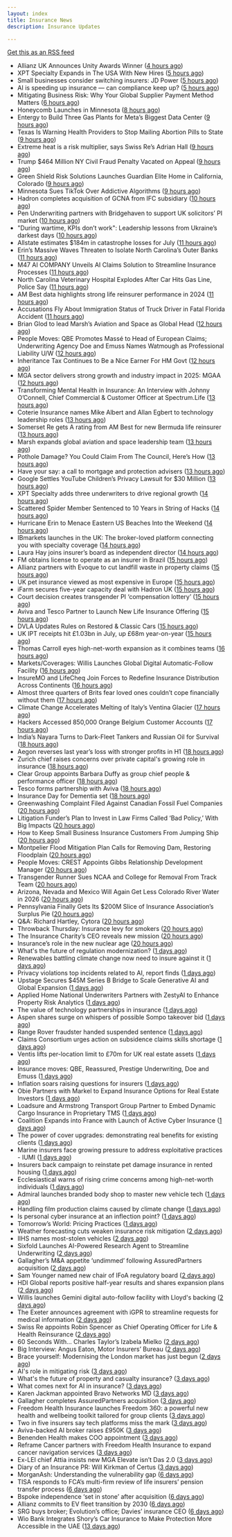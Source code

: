 ```yaml
---
layout: index
title: Insurance News
description: Insurance Updates

---
```


[Get this as an RSS feed](/insurance.rss)

<!-- news_marker starts -->
- Allianz UK Announces Unity Awards Winner ([4 hours ago](https://insurance-edge.net/2025/08/21/allianz-uk-announces-unity-awards-winner/))
- XPT Specialty Expands in The USA With New Hires ([5 hours ago](https://insurance-edge.net/2025/08/21/xpt-specialty-expands-in-the-usa-with-new-hires/))
- Small businesses consider switching insurers: JD Power ([5 hours ago](https://www.dig-in.com/news/small-businesses-consider-switching-insurers-jd-power))
- AI is speeding up insurance — can compliance keep up? ([5 hours ago](https://www.dig-in.com/opinion/ai-is-affecting-insurance-compliance))
- Mitigating Business Risk: Why Your Global Supplier Payment Method Matters ([6 hours ago](https://insurance-edge.net/2025/08/21/mitigating-business-risk-why-your-global-supplier-payment-method-matters/))
- Honeycomb Launches in Minnesota ([8 hours ago](https://www.insurancejournal.com/news/midwest/2025/08/21/836592.htm))
- Entergy to Build Three Gas Plants for Meta’s Biggest Data Center ([9 hours ago](https://www.insurancejournal.com/news/southcentral/2025/08/21/836573.htm))
- Texas Is Warning Health Providers to Stop Mailing Abortion Pills to State ([9 hours ago](https://www.insurancejournal.com/news/southcentral/2025/08/21/836565.htm))
- Extreme heat is a risk multiplier, says Swiss Re’s Adrian Hall ([9 hours ago](https://www.reinsurancene.ws/extreme-heat-is-a-risk-multiplier-says-swiss-res-adrian-hall/))
- Trump $464 Million NY Civil Fraud Penalty Vacated on Appeal ([9 hours ago](https://www.insurancejournal.com/news/national/2025/08/21/836562.htm))
- Green Shield Risk Solutions Launches Guardian Elite Home in California, Colorado ([9 hours ago](https://www.insurancejournal.com/news/west/2025/08/21/836553.htm))
- Minnesota Sues TikTok Over Addictive Algorithms ([9 hours ago](https://www.insurancejournal.com/news/midwest/2025/08/21/836560.htm))
- Hadron completes acquisition of GCNA from IFC subsidiary ([10 hours ago](https://www.reinsurancene.ws/hadron-completes-acquisition-of-gcna-from-ifc-subsidiary/))
- Pen Underwriting partners with Bridgehaven to support UK solicitors’ PI market ([10 hours ago](https://www.reinsurancene.ws/pen-underwriting-partners-with-bridgehaven-to-support-uk-solicitors-pi-market/))
- "During wartime, KPIs don’t work": Leadership lessons from Ukraine’s darkest days ([10 hours ago](https://www.insurancebusinessmag.com/uk/news/breaking-news/during-wartime-kpis-dont-work-leadership-lessons-from-ukraines-darkest-days-547007.aspx))
- Allstate estimates $184m in catastrophe losses for July ([11 hours ago](https://www.reinsurancene.ws/allstate-estimates-184m-in-catastrophe-losses-for-july/))
- Erin’s Massive Waves Threaten to Isolate North Carolina’s Outer Banks ([11 hours ago](https://www.insurancejournal.com/news/southeast/2025/08/21/836540.htm))
- M47 AI COMPANY Unveils AI Claims Solution to Streamline Insurance Processes ([11 hours ago](https://www.insurtechinsights.com/m47-ai-company-unveils-ai-claims-solution-to-streamline-insurance-processes/))
- North Carolina Veterinary Hospital Explodes After Car Hits Gas Line, Police Say ([11 hours ago](https://www.insurancejournal.com/news/southeast/2025/08/21/836537.htm))
- AM Best data highlights strong life reinsurer performance in 2024 ([11 hours ago](https://www.reinsurancene.ws/am-best-data-highlights-strong-life-reinsurer-performance-in-2024/))
- Accusations Fly About Immigration Status of Truck Driver in Fatal Florida Accident ([11 hours ago](https://www.insurancejournal.com/news/southeast/2025/08/21/836530.htm))
- Brian Glod to lead Marsh’s Aviation and Space as Global Head ([12 hours ago](https://www.reinsurancene.ws/brian-glod-to-lead-marshs-aviation-and-space-as-global-head/))
- People Moves: QBE Promotes Massé to Head of European Claims; Underwriting Agency Doe and Emuss Names Watmough as Professional Liability U/W ([12 hours ago](https://www.insurancejournal.com/news/international/2025/08/21/836502.htm))
- Inheritance Tax Continues to Be a Nice Earner For HM Govt ([12 hours ago](https://insurance-edge.net/2025/08/21/inheritance-tax-continues-to-be-a-nice-earner-for-hm-govt/))
- MGA sector delivers strong growth and industry impact in 2025: MGAA ([12 hours ago](https://www.reinsurancene.ws/mga-sector-delivers-strong-growth-and-industry-impact-in-2025-mgaa/))
- Transforming Mental Health in Insurance: An Interview with Johnny O’Connell, Chief Commercial & Customer Officer at Spectrum.Life ([13 hours ago](https://www.insurtechinsights.com/transforming-mental-health-in-insurance-an-interview-with-johnny-oconnell-chief-commercial-customer-officer-at-spectrum-life/))
- Coterie Insurance names Mike Albert and Allan Egbert to technology leadership roles ([13 hours ago](https://www.reinsurancene.ws/coterie-insurance-names-mike-albert-and-allan-egbert-to-technology-leadership-roles/))
- Somerset Re gets A rating from AM Best for new Bermuda life reinsurer ([13 hours ago](https://www.reinsurancene.ws/somerset-re-gets-a-rating-from-am-best-for-new-bermuda-life-reinsurer/))
- Marsh expands global aviation and space leadership team ([13 hours ago](https://www.insurancebusinessmag.com/uk/news/breaking-news/marsh-expands-global-aviation-and-space-leadership-team-546974.aspx))
- Pothole Damage? You Could Claim From The Council, Here’s How ([13 hours ago](https://insurance-edge.net/2025/08/21/pothole-damage-you-could-claim-from-the-council-heres-how/))
- Have your say: a call to mortgage and protection advisers ([13 hours ago](https://ifamagazine.com/have-your-say-a-call-to-mortgage-and-protection-advisers/))
- Google Settles YouTube Children’s Privacy Lawsuit for $30 Million ([13 hours ago](https://www.insurancejournal.com/news/national/2025/08/21/836513.htm))
- XPT Specialty adds three underwriters to drive regional growth ([14 hours ago](https://www.reinsurancene.ws/xpt-specialty-adds-three-underwriters-to-drive-regional-growth/))
- Scattered Spider Member Sentenced to 10 Years in String of Hacks ([14 hours ago](https://www.insurancejournal.com/news/national/2025/08/21/836509.htm))
- Hurricane Erin to Menace Eastern US Beaches Into the Weekend ([14 hours ago](https://www.insurancejournal.com/news/east/2025/08/21/836503.htm))
- IBmarkets launches in the UK: The broker-loved platform connecting you with specialty coverage ([14 hours ago](https://www.insurancebusinessmag.com/uk/news/breaking-news/ibmarkets-launches-in-the-uk-the-brokerloved-platform-connecting-you-with-specialty-coverage-546952.aspx))
- Laura Hay joins insurer’s board as independent director ([14 hours ago](https://www.insurancebusinessmag.com/uk/news/breaking-news/laura-hay-joins-insurers-board-as-independent-director-546951.aspx))
- FM obtains license to operate as an insurer in Brazil ([15 hours ago](https://www.insurancebusinessmag.com/uk/news/breaking-news/fm-obtains-license-to-operate-as-an-insurer-in-brazil-546948.aspx))
- Allianz partners with Evoque to cut landfill waste in property claims ([15 hours ago](https://www.insurancebusinessmag.com/uk/news/claims/allianz-partners-with-evoque-to-cut-landfill-waste-in-property-claims-546947.aspx))
- UK pet insurance viewed as most expensive in Europe ([15 hours ago](https://www.postonline.co.uk/personal/7958915/uk-pet-insurance-viewed-as-most-expensive-in-europe))
- iFarm secures five-year capacity deal with Hadron UK ([15 hours ago](https://www.insurancebusinessmag.com/uk/news/breaking-news/ifarm-secures-fiveyear-capacity-deal-with-hadron-uk-546946.aspx))
- Court decision creates transgender PI ‘compensation lottery’ ([15 hours ago](https://www.postonline.co.uk/personal/7958916/court-decision-creates-transgender-pi-%E2%80%98compensation-lottery%E2%80%99))
- Aviva and Tesco Partner to Launch New Life Insurance Offering ([15 hours ago](https://www.insurtechinsights.com/aviva-and-tesco-partner-to-launch-new-life-insurance-offering/))
- DVLA Updates Rules on Restored & Classic Cars ([15 hours ago](https://insurance-edge.net/2025/08/21/dvla-updates-rules-on-restored-classic-cars/))
- UK IPT receipts hit £1.03bn in July, up £68m year-on-year ([15 hours ago](https://www.insurancebusinessmag.com/uk/news/life-insurance/uk-ipt-receipts-hit-1-03bn-in-july-up-68m-yearonyear-546942.aspx))
- Thomas Carroll eyes high-net-worth expansion as it combines teams ([16 hours ago](https://www.postonline.co.uk/broker/7958912/thomas-carroll-eyes-high-net-worth-expansion-as-it-combines-teams))
- Markets/Coverages: Willis Launches Global Digital Automatic-Follow Facility ([16 hours ago](https://www.insurancejournal.com/news/international/2025/08/21/836499.htm))
- InsureMO and LifeCheq Join Forces to Redefine Insurance Distribution Across Continents ([16 hours ago](https://www.insurtechinsights.com/insuremo-and-lifecheq-join-forces-to-redefine-insurance-distribution-across-continents/))
- Almost three quarters of Brits fear loved ones couldn’t cope financially without them ([17 hours ago](https://ifamagazine.com/almost-three-quarters-of-brits-fear-loved-ones-couldnt-cope-financially-without-them/))
- Climate Change Accelerates Melting of Italy’s Ventina Glacier ([17 hours ago](https://www.insurancejournal.com/news/international/2025/08/21/836484.htm))
- Hackers Accessed 850,000 Orange Belgium Customer Accounts ([17 hours ago](https://www.insurancejournal.com/news/international/2025/08/21/836480.htm))
- India’s Nayara Turns to Dark-Fleet Tankers and Russian Oil for Survival ([18 hours ago](https://www.insurancejournal.com/news/international/2025/08/21/836475.htm))
- Aegon reverses last year’s loss with stronger profits in H1 ([18 hours ago](https://www.insurancebusinessmag.com/uk/news/breaking-news/aegon-reverses-last-years-loss-with-stronger-profits-in-h1-546921.aspx))
- Zurich chief raises concerns over private capital's growing role in insurance ([18 hours ago](https://www.insurancebusinessmag.com/uk/news/breaking-news/zurich-chief-raises-concerns-over-private-capitals-growing-role-in-insurance-546919.aspx))
- Clear Group appoints Barbara Duffy as group chief people & performance officer ([18 hours ago](https://www.insurancebusinessmag.com/uk/news/breaking-news/clear-group-appoints-barbara-duffy-as-group-chief-people-and-performance-officer-546918.aspx))
- Tesco forms partnership with Aviva ([18 hours ago](https://www.insurancebusinessmag.com/uk/news/life-insurance/tesco-forms-partnership-with-aviva-546917.aspx))
- Insurance Day for Dementia set ([18 hours ago](https://www.insurancebusinessmag.com/uk/news/non-profits/insurance-day-for-dementia-set-546915.aspx))
- Greenwashing Complaint Filed Against Canadian Fossil Fuel Companies ([20 hours ago](https://www.insurancejournal.com/news/international/2025/08/21/836419.htm))
- Litigation Funder’s Plan to Invest in Law Firms Called ‘Bad Policy,’ With Big Impacts ([20 hours ago](https://www.insurancejournal.com/news/southeast/2025/08/21/836441.htm))
- How to Keep Small Business Insurance Customers From Jumping Ship ([20 hours ago](https://www.insurancejournal.com/news/national/2025/08/21/836379.htm))
- Montpelier Flood Mitigation Plan Calls for Removing Dam, Restoring Floodplain ([20 hours ago](https://www.insurancejournal.com/news/east/2025/08/21/836432.htm))
- People Moves: CREST Appoints Gibbs Relationship Development Manager ([20 hours ago](https://www.insurancejournal.com/news/west/2025/08/21/835797.htm))
- Transgender Runner Sues NCAA and College for Removal From Track Team ([20 hours ago](https://www.insurancejournal.com/news/national/2025/08/21/836047.htm))
- Arizona, Nevada and Mexico Will Again Get Less Colorado River Water in 2026 ([20 hours ago](https://www.insurancejournal.com/news/west/2025/08/21/836163.htm))
- Pennsylvania Finally Gets Its $200M Slice of Insurance Association’s Surplus Pie ([20 hours ago](https://www.insurancejournal.com/news/east/2025/08/21/836462.htm))
- Q&A: Richard Hartley, Cytora ([20 hours ago](https://www.postonline.co.uk/technology/7958053/qa-richard-hartley-cytora))
- Throwback Thursday: Insurance levy for smokers ([20 hours ago](https://www.postonline.co.uk/claims/7956762/throwback-thursday-insurance-levy-for-smokers))
- The Insurance Charity’s CEO reveals new mission ([20 hours ago](https://www.postonline.co.uk/people/7958166/the-insurance-charity%E2%80%99s-ceo-reveals-new-mission))
- Insurance’s role in the new nuclear age ([20 hours ago](https://www.postonline.co.uk/commercial/7958893/insurance%E2%80%99s-role-in-the-new-nuclear-age))
- What's the future of regulation modernization? ([1 days ago](https://www.dig-in.com/opinion/what-does-rule-modernization-mean))
- Renewables battling climate change now need to insure against it ([1 days ago](https://www.dig-in.com/articles/renewables-battling-climate-change-now-need-to-insure))
- Privacy violations top incidents related to AI, report finds ([1 days ago](https://www.insurancebusinessmag.com/uk/business-strategy/privacy-violations-top-incidents-related-to-ai-report-finds-546857.aspx))
- Upstage Secures $45M Series B Bridge to Scale Generative AI and Global Expansion ([1 days ago](https://www.insurtechinsights.com/upstage-secures-45m-series-b-bridge-to-scale-generative-ai-and-global-expansion/))
- Applied Home National Underwriters Partners with ZestyAI to Enhance Property Risk Analytics ([1 days ago](https://www.insurtechinsights.com/applied-home-national-underwriters-partners-with-zestyai-to-enhance-property-risk-analytics/))
- The value of technology partnerships in insurance ([1 days ago](https://www.dig-in.com/podcast/the-value-of-technology-partnerships-in-insurance))
- Aspen shares surge on whispers of possible Sompo takeover bid ([1 days ago](https://www.insurancebusinessmag.com/uk/news/breaking-news/aspen-shares-surge-on-whispers-of-possible-sompo-takeover-bid-546864.aspx))
- Range Rover fraudster handed suspended sentence ([1 days ago](https://www.postonline.co.uk/claims/7958909/range-rover-fraudster-handed-suspended-sentence))
- Claims Consortium urges action on subsidence claims skills shortage ([1 days ago](https://www.insurancebusinessmag.com/uk/news/claims/claims-consortium-urges-action-on-subsidence-claims-skills-shortage-546782.aspx))
- Ventis lifts per-location limit to £70m for UK real estate assets ([1 days ago](https://www.insurancebusinessmag.com/uk/news/breaking-news/ventis-lifts-perlocation-limit-to-70m-for-uk-real-estate-assets-546781.aspx))
- Insurance moves: QBE, Reassured, Prestige Underwriting, Doe and Emuss ([1 days ago](https://www.insurancebusinessmag.com/uk/news/breaking-news/insurance-moves-qbe-reassured-prestige-underwriting-doe-and-emuss-546778.aspx))
- Inflation soars raising questions for insurers ([1 days ago](https://www.insurancebusinessmag.com/uk/news/breaking-news/inflation-soars-raising-questions-for-insurers-546777.aspx))
- Obie Partners with Markel to Expand Insurance Options for Real Estate Investors ([1 days ago](https://www.insurtechinsights.com/obie-partners-with-markel-to-expand-insurance-options-for-real-estate-investors/))
- Loadsure and Armstrong Transport Group Partner to Embed Dynamic Cargo Insurance in Proprietary TMS ([1 days ago](https://www.insurtechinsights.com/loadsure-and-armstrong-transport-group-partner-to-embed-dynamic-cargo-insurance-in-proprietary-tms/))
- Coalition Expands into France with Launch of Active Cyber Insurance ([1 days ago](https://www.insurtechinsights.com/coalition-expands-into-france-with-launch-of-active-cyber-insurance/))
- The power of cover upgrades: demonstrating real benefits for existing clients ([1 days ago](https://ifamagazine.com/the-power-of-cover-upgrades-demonstrating-real-benefits-for-existing-clients/))
- Marine insurers face growing pressure to address exploitative practices - IUMI ([1 days ago](https://www.insurancebusinessmag.com/uk/news/marine/marine-insurers-face-growing-pressure-to-address-exploitative-practices--iumi-546766.aspx))
- Insurers back campaign to reinstate pet damage insurance in rented housing ([1 days ago](https://www.insurancebusinessmag.com/uk/news/property-insurance/insurers-back-campaign-to-reinstate-pet-damage-insurance-in-rented-housing-546761.aspx))
- Ecclesiastical warns of rising crime concerns among high-net-worth individuals ([1 days ago](https://www.insurancebusinessmag.com/uk/news/property-insurance/ecclesiastical-warns-of-rising-crime-concerns-among-highnetworth-individuals-546748.aspx))
- Admiral launches branded body shop to master new vehicle tech ([1 days ago](https://www.postonline.co.uk/claims/7958908/admiral-launches-branded-body-shop-to-master-new-vehicle-tech))
- Handling film production claims caused by climate change ([1 days ago](https://www.postonline.co.uk/claims/7958022/handling-film-production-claims-caused-by-climate-change))
- Is personal cyber insurance at an inflection point? ([1 days ago](https://www.postonline.co.uk/personal/7958123/is-personal-cyber-insurance-at-an-inflection-point))
- Tomorrow’s World: Pricing Practices ([1 days ago](https://www.postonline.co.uk/personal/7958156/tomorrow%E2%80%99s-world-pricing-practices))
- Weather forecasting cuts weaken insurance risk mitigation ([2 days ago](https://www.dig-in.com/news/weather-forecasting-cuts-weaken-insurance-risk-mitigation))
- IIHS names most-stolen vehicles ([2 days ago](https://www.dig-in.com/news/iihs-names-most-stolen-vehicle-models))
- Sixfold Launches AI-Powered Research Agent to Streamline Underwriting ([2 days ago](https://www.insurtechinsights.com/sixfold-launches-ai-powered-research-agent-to-streamline-underwriting/))
- Gallagher’s M&A appetite ‘undimmed’ following AssuredPartners acquisition ([2 days ago](https://www.postonline.co.uk/broker/7958906/gallagher%E2%80%99s-ma-appetite-%E2%80%98undimmed%E2%80%99-following-assuredpartners-acquisition))
- Sam Younger named new chair of IFoA regulatory board ([2 days ago](https://www.insurancebusinessmag.com/uk/news/breaking-news/sam-younger-named-new-chair-of-ifoa-regulatory-board-546647.aspx))
- HDI Global reports positive half-year results and shares expansion plans ([2 days ago](https://www.insurancebusinessmag.com/uk/news/breaking-news/hdi-global-reports-positive-halfyear-results-and-shares-expansion-plans-546639.aspx))
- Willis launches Gemini digital auto-follow facility with Lloyd's backing ([2 days ago](https://www.insurancebusinessmag.com/uk/news/technology/willis-launches-gemini-digital-autofollow-facility-with-lloyds-backing-546632.aspx))
- The Exeter announces agreement with iGPR to streamline requests for medical information ([2 days ago](https://ifamagazine.com/the-exeter-announces-agreement-with-igpr-to-streamline-requests-for-medical-information/))
- Swiss Re appoints Robin Spencer as Chief Operating Officer for Life & Health Reinsurance ([2 days ago](https://ifamagazine.com/swiss-re-appoints-robin-spencer-as-chief-operating-officer-for-life-health-reinsurance/))
- 60 Seconds With… Charles Taylor’s Izabela Mielko ([2 days ago](https://www.postonline.co.uk/technology/7957984/60-seconds-with%E2%80%A6-charles-taylor%E2%80%99s-izabela-mielko))
- Big Interview: Angus Eaton, Motor Insurers’ Bureau ([2 days ago](https://www.postonline.co.uk/regulation/7958299/big-interview-angus-eaton-motor-insurers%E2%80%99-bureau))
- Brace yourself: Modernising the London market has just begun ([2 days ago](https://www.postonline.co.uk/lloyd%E2%80%99slondon/7958892/brace-yourself-modernising-the-london-market-has-just-begun))
- AI's role in mitigating risk ([3 days ago](https://www.dig-in.com/opinion/ais-role-in-mitigating-risk))
- What's the future of property and casualty insurance? ([3 days ago](https://www.dig-in.com/opinion/whats-the-future-of-property-and-casualty-insurance))
- What comes next for AI in insurance? ([3 days ago](https://www.dig-in.com/opinion/what-comes-next-for-ai-in-insurance))
- Karen Jackman appointed Bravo Networks MD ([3 days ago](https://www.postonline.co.uk/broker/7958905/karen-jackman-appointed-bravo-networks-md))
- Gallagher completes AssuredPartners acquisition ([3 days ago](https://www.postonline.co.uk/broker/7958904/gallagher-completes-assuredpartners-acquisition))
- Freedom Health Insurance launches Freedom 360: a powerful new health and wellbeing toolkit tailored for group clients ([3 days ago](https://ifamagazine.com/freedom-health-insurance-launches-freedom-360-a-powerful-new-health-and-wellbeing-toolkit-tailored-for-group-clients/))
- Two in five insurers say tech platforms miss the mark ([3 days ago](https://www.postonline.co.uk/news/7958902/two-in-five-insurers-say-tech-platforms-miss-the-mark))
- Aviva-backed AI broker raises £950K ([3 days ago](https://www.postonline.co.uk/broker/7958903/aviva-backed-ai-broker-raises-%C2%A3950k))
- Benenden Health makes COO appointment ([3 days ago](https://ifamagazine.com/benenden-health-makes-coo-appointment/))
- Reframe Cancer partners with Freedom Health Insurance to expand cancer navigation services ([3 days ago](https://ifamagazine.com/reframe-cancer-partners-with-freedom-health-insurance-to-expand-cancer-navigation-services/))
- Ex-LEI chief Attia insists new MGA Elevate isn’t Das 2.0 ([3 days ago](https://www.postonline.co.uk/personal/7958900/ex-lei-chief-attia-insists-new-mga-elevate-isn%E2%80%99t-das-20))
- Diary of an Insurance PR: Will Kirkman of Certus ([3 days ago](https://www.postonline.co.uk/people/7958006/diary-of-an-insurance-pr-will-kirkman-of-certus))
- MorganAsh: Understanding the vulnerability gap ([6 days ago](https://ifamagazine.com/morganash-understanding-the-vulnerability-gap/))
- TISA responds to FCA’s multi-firm review of life insurers’ pension transfer process ([6 days ago](https://ifamagazine.com/tisa-responds-to-fcas-multi-firm-review-of-life-insurers-pension-transfer-process/))
- Bspoke independence ‘set in stone’ after acquisition ([6 days ago](https://www.postonline.co.uk/news/7958876/bspoke-independence-%E2%80%98set-in-stone%E2%80%99-after-acquisition))
- Allianz commits to EV fleet transition by 2030 ([6 days ago](https://www.postonline.co.uk/news/7958899/allianz-commits-to-ev-fleet-transition-by-2030))
- SRG buys broker; Evolution’s office; Davies’ insurance CEO ([6 days ago](https://www.postonline.co.uk/news/7958889/srg-buys-broker-evolution%E2%80%99s-office-davies%E2%80%99-insurance-ceo))
- Wio Bank Integrates Shory’s Car Insurance to Make Protection More Accessible in the UAE ([13 days ago](https://thefintechtimes.com/wio-bank-integrates-shorys-car-insurance-to-make-protection-more-accessible-in-the-uae/))

<!-- news_marker ends -->